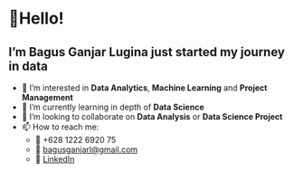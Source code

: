 # 👋**Hello!**
## I’m **Bagus Ganjar Lugina** just started my journey in data
- 👀 I’m interested in **Data Analytics**, **Machine Learning** and **Project Management**
- 🌱 I’m currently learning in depth of **Data Science**
- 💞️ I’m looking to collaborate on **Data Analysis** or **Data Science Project**
- 📫 How to reach me:
  - :iphone: +628 1222 6920 75 
  - :email: bagusganjarl@gmail.com
  - :link: [LinkedIn](http://www.linkedin.com/in/bagusganjar)

<!---
bagusganjarl/bagusganjarl is a ✨ special ✨ repository because its `README.md` (this file) appears on your GitHub profile.
You can click the Preview link to take a look at your changes.
--->
